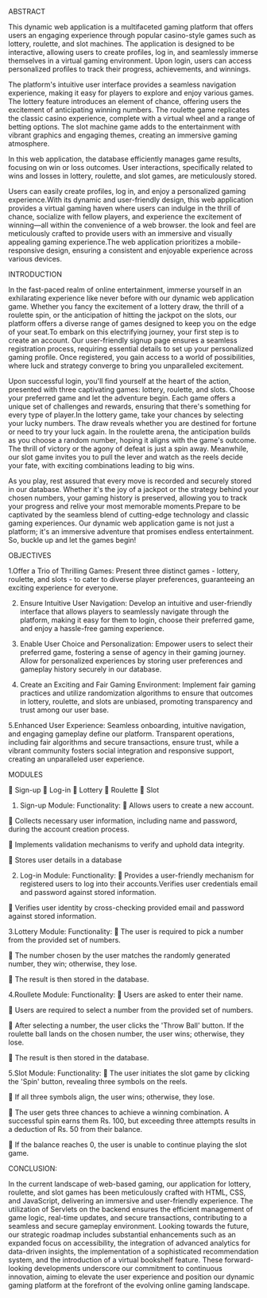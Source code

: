                                     
 ABSTRACT

This dynamic web application is a multifaceted gaming platform that offers users an engaging experience through popular casino-style games such as lottery, roulette, and slot machines. The application is designed to be interactive, allowing users to create profiles, log in, and seamlessly immerse themselves in a virtual gaming environment. Upon login, users can access personalized profiles to track their progress, achievements, and winnings.

The platform's intuitive user interface provides a seamless navigation experience, making it easy for players to explore and enjoy various games. The lottery feature introduces an element of chance, offering users the excitement of anticipating winning numbers. The roulette game replicates the classic casino experience, complete with a virtual wheel and a range of betting options. The slot machine game adds to the entertainment with vibrant graphics and engaging themes, creating an immersive gaming atmosphere.

In this web application, the database efficiently manages game results, focusing on win or loss outcomes. User interactions, specifically related to wins and losses in lottery, roulette, and slot games, are meticulously stored.

Users can easily create profiles, log in, and enjoy a personalized gaming experience.With its dynamic and user-friendly design, this web application provides a virtual gaming haven where users can indulge in the thrill of chance, socialize with fellow players, and experience the excitement of winning—all within the convenience of a web browser. the look and feel are meticulously crafted to provide users with an immersive and visually appealing gaming experience.The web application prioritizes a mobile-responsive design, ensuring a consistent and enjoyable experience across various devices.


INTRODUCTION

In the fast-paced realm of online entertainment, immerse yourself in an exhilarating experience like never before with our dynamic web application game. Whether you fancy the excitement of a lottery draw, the thrill of a roulette spin, or the anticipation of hitting the jackpot on the slots, our platform offers a diverse range of games designed to keep you on the edge of your seat.To embark on this electrifying journey, your first step is to create an account. Our user-friendly signup page ensures a seamless registration process, requiring essential details to set up your personalized gaming profile. Once registered, you gain access to a world of possibilities, where luck and strategy converge to bring you unparalleled excitement.

Upon successful login, you'll find yourself at the heart of the action, presented with three captivating games: lottery, roulette, and slots. Choose your preferred game and let the adventure begin. Each game offers a unique set of challenges and rewards, ensuring that there's something for every type of player.In the lottery game, take your chances by selecting your lucky numbers. The draw reveals whether you are destined for fortune or need to try your luck again. In the roulette arena, the anticipation builds as you choose a random number, hoping it aligns with the game's outcome. The thrill of victory or the agony of defeat is just a spin away. Meanwhile, our slot game invites you to pull the lever and watch as the reels decide your fate, with exciting combinations leading to big wins.

As you play, rest assured that every move is recorded and securely stored in our database. Whether it's the joy of a jackpot or the strategy behind your chosen numbers, your gaming history is preserved, allowing you to track your progress and relive your most memorable moments.Prepare to be captivated by the seamless blend of cutting-edge technology and classic gaming experiences. Our dynamic web application game is not just a platform; it's an immersive adventure that promises endless entertainment. So, buckle up and let the games begin!

OBJECTIVES

1.Offer a Trio of Thrilling Games: 
Present three distinct games - lottery, roulette, and slots - to cater to diverse player preferences, guaranteeing an exciting experience for everyone.

2. Ensure Intuitive User Navigation: 
Develop an intuitive and user-friendly interface that allows players to seamlessly navigate through the platform, making it easy for them to login, choose their preferred game, and enjoy a hassle-free gaming experience.

3. Enable User Choice and Personalization: 
Empower users to select their preferred game, fostering a sense of agency in their gaming journey. Allow for personalized experiences by storing user preferences and gameplay history securely in our database.

4. Create an Exciting and Fair Gaming Environment: 
Implement fair gaming practices and utilize randomization algorithms to ensure that outcomes in lottery, roulette, and slots are unbiased, promoting transparency and trust among our user base.

5.Enhanced User Experience:
Seamless onboarding, intuitive navigation, and engaging gameplay define our platform. Transparent operations, including fair algorithms and secure transactions, ensure trust, while a vibrant community fosters social integration and responsive support, creating an unparalleled user experience.

MODULES


	Sign-up
	Log-in
	Lottery
	Roulette
	Slot

1. Sign-up Module:
Functionality:
	Allows users to create a new account.

	Collects necessary user information, including name and password, during the account creation process.

	Implements validation mechanisms to verify and uphold data integrity.

	Stores user details in a database


2. Log-in Module:
Functionality:
	Provides a user-friendly mechanism for registered users to log into their accounts.Verifies user credentials email and password against stored information.

	Verifies user identity by cross-checking provided email and password against stored information.

3.Lottery Module:
Functionality:
	The user is required to pick a number from the provided set of numbers.

	The number chosen by the user matches the randomly generated number, they win; otherwise, they lose.

	The result is then stored in the database.

4.Roullete Module:
Functionality:
	Users are asked to enter their name.

	Users are required to select a number from the provided set of numbers.

	After selecting a number, the user clicks the 'Throw Ball' button. If the roulette ball lands on the chosen number, the user wins; otherwise, they lose.

	The result is then stored in the database.

5.Slot Module:
Functionality:
	The user initiates the slot game by clicking the 'Spin' button, revealing three symbols on the reels. 

	If all three symbols align, the user wins; otherwise, they lose.

	 The user gets three chances to achieve a winning combination. A successful spin earns them Rs. 100, but exceeding three attempts results in a deduction of Rs. 50 from their balance. 

	If the balance reaches 0, the user is unable to continue playing the slot game.

CONCLUSION:

In the current landscape of web-based gaming, our application for lottery, roulette, and slot games has been meticulously crafted with HTML, CSS, and JavaScript, delivering an immersive and user-friendly experience. The utilization of Servlets on the backend ensures the efficient management of game logic, real-time updates, and secure transactions, contributing to a seamless and secure gameplay environment. Looking towards the future, our strategic roadmap includes substantial enhancements such as an expanded focus on accessibility, the integration of advanced analytics for data-driven insights, the implementation of a sophisticated recommendation system, and the introduction of a virtual bookshelf feature. These forward-looking developments underscore our commitment to continuous innovation, aiming to elevate the user experience and position our dynamic gaming platform at the forefront of the evolving online gaming landscape.
